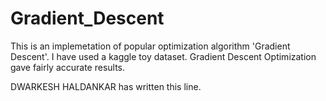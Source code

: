 # Gradient_Descent

This is an implemetation of popular optimization algorithm 'Gradient Descent'.
I have used a kaggle toy dataset.
Gradient Descent Optimization gave fairly accurate results.


DWARKESH HALDANKAR has written this line.

